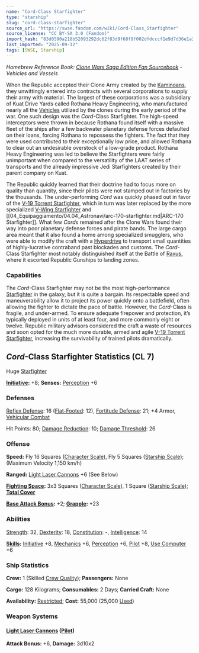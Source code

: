 ```yaml
---
name: "Cord-Class Starfighter"
type: "starship"
slug: "cord-class-starfighter"
source_url: "https://swse.fandom.com/wiki/Cord-Class_Starfighter"
source_license: "CC BY-SA 3.0 (Fandom)"
import_hash: "83d8590a218b52093292dc62f83d9f68f9f002dfdcccf1e9d7d36e1a2c8ca7a9"
last_imported: "2025-09-12"
tags: [SWSE, Starship]
---
```

*Homebrew Reference Book: [Clone Wars Saga Edition Fan Sourcebook](https://swse.fandom.com/wiki/Clone_Wars_Saga_Edition_Fan_Sourcebook) - Vehicles and Vessels*

When the Republic accepted their Clone Army created by the [Kaminoans](https://swse.fandom.com/wiki/Kaminoans), they unwittingly entered into contracts with several corporations to supply their army with material. The largest of these corporations was a subsidiary of Kuat Drive Yards called Rothana Heavy Engineering, who manufactured nearly all the [Vehicles](https://swse.fandom.com/wiki/Vehicles) utilized by the clones during the early period of the war. One such design was the *Cord*-Class Starfighter. The high-speed interceptors were thrown in because Rothana found itself with a massive fleet of the ships after a few backwater planetary defense forces defaulted on their loans, forcing Rothana to repossess the fighters. The fact that they were used contributed to their exceptionally low price, and allowed Rothana to clear out an undesirable overstock of a low-grade product. Rothana Heavy Engineering was led to believe the Starfighters were fairly unimportant when compared to the versatility of the LAAT series of transports and the already impressive Jedi Starfighters created by their parent company on Kuat.

The Republic quickly learned that their doctrine had to focus more on quality than quantity, since their pilots were not stamped out in factories by the thousands. The under-performing *Cord* was quickly phased out in favor of the [V-19 Torrent Starfighter](https://swse.fandom.com/wiki/V-19_Torrent_Starfighter), which in turn was later replaced by the more specialized [V-Wing Starfighter](https://swse.fandom.com/wiki/V-Wing_Starfighter) and [[04_Equipaggiamento/04.04_Astronavi/arc-170-starfighter.md|ARC-170 Starfighter]]. What few *Cord*s remained after the Clone Wars found their way into poor planetary defense forces and pirate bands. The large cargo area meant that it also found a home among specialized smugglers, who were able to modify the craft with a [Hyperdrive](https://swse.fandom.com/wiki/Hyperdrive) to transport small quantities of highly-lucrative contraband past blockades and customs. The *Cord*-Class Starfighter most notably distinguished itself at the Battle of [Raxus](https://swse.fandom.com/wiki/Raxus), where it escorted Republic Gunships to landing zones. 

### Capabilities
The *Cord*-Class Starfighter may not be the most high-performance [Starfighter](https://swse.fandom.com/wiki/Starfighter) in the galaxy, but it is quite a bargain. Its respectable speed and maneuverability allow it to project its power quickly onto a battlefield, often allowing the fighter to dictate the pace of battle. However, the *Cord*-Class is fragile, and under-armed. To ensure adequate firepower and protection, it’s typically deployed in units of at least four, and more commonly eight or twelve. Republic military advisors considered the craft a waste of resources and soon opted for the much more durable, armed and agile [V-19 Torrent Starfighter](https://swse.fandom.com/wiki/V-19_Torrent_Starfighter), increasing the survivability of trained pilots dramatically.

## *Cord*-Class Starfighter Statistics (CL 7)
Huge [Starfighter](https://swse.fandom.com/wiki/Starfighter)

**[Initiative](https://swse.fandom.com/wiki/Initiative):** +8; **Senses:** [Perception](https://swse.fandom.com/wiki/Perception) +6
### Defenses
[Reflex Defense](https://swse.fandom.com/wiki/Reflex_Defense_(Vehicles)): 16 ([Flat-Footed](https://swse.fandom.com/wiki/Flat-Footed): 12), [Fortitude Defense](https://swse.fandom.com/wiki/Fortitude_Defense_(Vehicles)): 21; +4 Armor, [Vehicular Combat](https://swse.fandom.com/wiki/Vehicular_Combat)

Hit Points: 80; [Damage Reduction](https://swse.fandom.com/wiki/Damage_Reduction): 10; [Damage Threshold](https://swse.fandom.com/wiki/Damage_Threshold_(Vehicles)): 26
### Offense
**Speed:** Fly 16 Squares ([Character Scale](https://swse.fandom.com/wiki/Character_Scale)), Fly 5 Squares ([Starship Scale](https://swse.fandom.com/wiki/Starship_Scale)); (Maximum Velocity 1,150 km/h)

**Ranged:** [Light Laser Cannons](https://swse.fandom.com/wiki/Light_Laser_Cannons) +6 (See Below)

**[Fighting Space](https://swse.fandom.com/wiki/Fighting_Space):** 3x3 Squares ([Character Scale](https://swse.fandom.com/wiki/Character_Scale)), 1 Square ([Starship Scale](https://swse.fandom.com/wiki/Starship_Scale)); **[Total Cover](https://swse.fandom.com/wiki/Total_Cover)**

**[Base Attack Bonus](https://swse.fandom.com/wiki/Base_Attack_Bonus):** +2; **[Grapple](https://swse.fandom.com/wiki/Grapple):** +23
### Abilities
[Strength](https://swse.fandom.com/wiki/Strength): 32, [Dexterity](https://swse.fandom.com/wiki/Dexterity): 18, [Constitution](https://swse.fandom.com/wiki/Constitution): -, [Intelligence](https://swse.fandom.com/wiki/Intelligence): 14

**[Skills](https://swse.fandom.com/wiki/Skills):** [Initiative](https://swse.fandom.com/wiki/Initiative) +8, [Mechanics](https://swse.fandom.com/wiki/Mechanics) +6, [Perception](https://swse.fandom.com/wiki/Perception) +6, [Pilot](https://swse.fandom.com/wiki/Pilot) +8, [Use Computer](https://swse.fandom.com/wiki/Use_Computer) +6
### Ship Statistics
**Crew:** 1 (Skilled [Crew Quality](https://swse.fandom.com/wiki/Crew_Quality)); **Passengers:** None

**Cargo:** 128 Kilograms; **Consumables:** 2 Days; **Carried Craft:** None

**Availability:** [Restricted](https://swse.fandom.com/wiki/Restricted); **Cost:** 55,000 (25,000 [Used](https://swse.fandom.com/wiki/Used))
### Weapon Systems
#### **[Light Laser Cannons](https://swse.fandom.com/wiki/Light_Laser_Cannons) ([Pilot](https://swse.fandom.com/wiki/Pilot_(Vehicle_Combat)))**
**Attack Bonus:** +6, **Damage:** 3d10x2